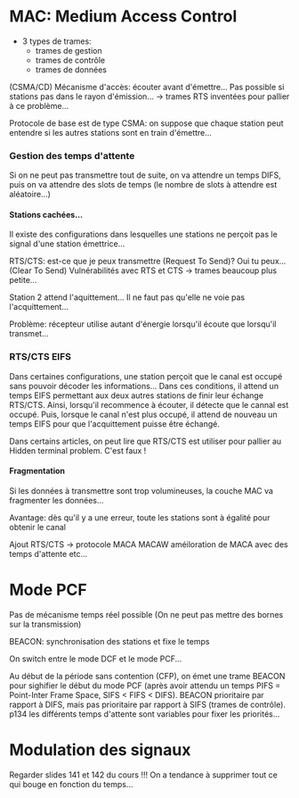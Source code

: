 # MAC: Medium Access Control
- 3 types de trames:
  - trames de gestion
  - trames de contrôle
  - trames de données

(CSMA/CD) Mécanisme d'accès: écouter avant d'émettre... Pas possible si stations pas dans le rayon d'émission...
-> trames RTS inventées pour pallier à ce problème...

Protocole de base est de type CSMA: on suppose que chaque station peut entendre si les autres stations sont en train d'émettre...

### Gestion des temps d'attente
Si on ne peut pas transmettre tout de suite, on va attendre un temps DIFS, puis on va attendre des slots de temps (le nombre de slots à attendre est aléatoire...)

#### Stations cachées...
Il existe des configurations dans lesquelles une stations ne perçoit pas le signal d'une station émettrice...

RTS/CTS: est-ce que je peux transmettre (Request To Send)? Oui tu peux...(Clear To Send) 
Vulnérabilités avec RTS et CTS -> trames beaucoup plus petite...

Station 2 attend l'aquittement... Il ne faut pas qu'elle ne voie pas l'acquittement...

Problème: récepteur utilise autant d'énergie lorsqu'il écoute que lorsqu'il transmet...

### RTS/CTS EIFS
Dans certaines configurations, une station perçoit que le canal est occupé sans pouvoir décoder les informations... Dans ces conditions, il attend un temps EIFS
permettant aux deux autres stations de finir leur échange RTS/CTS. Ainsi, lorsqu'il recommence à écouter, il détecte que le cannal est occupé. Puis, lorsque le canal
n'est plus occupé, il attend de nouveau un temps EIFS pour que l'acquittement puisse être échangé.

Dans certains articles, on peut lire que RTS/CTS est utiliser pour pallier au Hidden terminal problem. C'est faux !

#### Fragmentation

Si les données à transmettre sont trop volumineuses, la couche MAC va fragmenter les données...

Avantage: dès qu'il y a une erreur, toute les stations sont à égalité pour obtenir le canal

Ajout RTS/CTS -> protocole MACA
MACAW améiloration de MACA avec des temps d'attente etc...

# Mode PCF
Pas de mécanisme temps réel possible (On ne peut pas mettre des bornes sur la transmission)

BEACON: synchronisation des stations et fixe le temps

On switch entre le mode DCF et le mode PCF...

Au début de la période sans contention (CFP), on émet une trame BEACON pour sighifier le début du mode PCF (après avoir attendu un temps PIFS = Point-Inter Frame Space,
 SIFS < FIFS < DIFS). BEACON prioritaire par rapport à DIFS, mais pas prioritaire par rapport à SIFS (trames de contrôle).
p134 les différents temps d'attente sont variables pour fixer les priorités...

# Modulation des signaux
Regarder slides 141 et 142 du cours !!!
On a tendance à supprimer tout ce qui bouge en fonction du temps...

